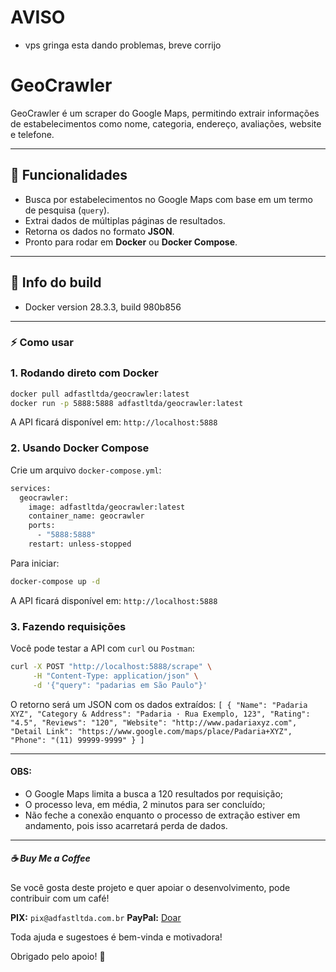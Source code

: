 # AVISO
- vps gringa esta dando problemas, breve corrijo 

# GeoCrawler 

GeoCrawler é um scraper do Google Maps, permitindo extrair informações de estabelecimentos como nome, categoria, endereço, avaliações, website e telefone.  

---

## 🚀 Funcionalidades

- Busca por estabelecimentos no Google Maps com base em um termo de pesquisa (`query`).  
- Extrai dados de múltiplas páginas de resultados.  
- Retorna os dados no formato **JSON**.  
- Pronto para rodar em **Docker** ou **Docker Compose**.

---

## 🐳 Info do build

- Docker version 28.3.3, build 980b856

---

### ⚡ Como usar

### 1. Rodando direto com Docker

```bash
docker pull adfastltda/geocrawler:latest
docker run -p 5888:5888 adfastltda/geocrawler:latest
```
A API ficará disponível em: `http://localhost:5888`

### 2. Usando Docker Compose

Crie um arquivo `docker-compose.yml`:

```bash
services:
  geocrawler:
    image: adfastltda/geocrawler:latest
    container_name: geocrawler
    ports:
      - "5888:5888"
    restart: unless-stopped
```

Para iniciar:
```bash
docker-compose up -d
```
A API ficará disponível em: `http://localhost:5888`

### 3. Fazendo requisições

Você pode testar a API com `curl` ou `Postman`:
```bash
curl -X POST "http://localhost:5888/scrape" \
     -H "Content-Type: application/json" \
     -d '{"query": "padarias em São Paulo"}'
```
O retorno será um JSON com os dados extraídos:
`
[
    {
        "Name": "Padaria XYZ",
        "Category & Address": "Padaria · Rua Exemplo, 123",
        "Rating": "4.5",
        "Reviews": "120",
        "Website": "http://www.padariaxyz.com",
        "Detail Link": "https://www.google.com/maps/place/Padaria+XYZ",
        "Phone": "(11) 99999-9999"
    }
]
`

---
#### OBS: 

- O Google Maps limita a busca a 120 resultados por requisição;
- O processo leva, em média, 2 minutos para ser concluído;
- Não feche a conexão enquanto o processo de extração estiver em andamento, pois isso acarretará perda de dados.

---
##### ☕ Buy Me a Coffee

Se você gosta deste projeto e quer apoiar o desenvolvimento, pode contribuir com um café!  

**PIX:** `pix@adfastltda.com.br`
**PayPal:** [Doar](https://www.paypal.com/ncp/payment/TSLA567NR39LA) 

Toda ajuda e sugestoes é bem-vinda e motivadora!  

Obrigado pelo apoio! 🙏

